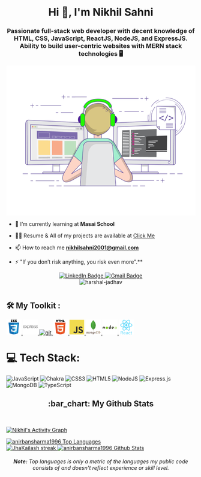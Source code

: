 <h1 align="center">Hi 👋, I'm Nikhil Sahni</h1>
<h3 align="center">Passionate full-stack web developer with decent
knowledge of HTML, CSS, JavaScript, ReactJS, NodeJS, and
ExpressJS. Ability to build user-centric websites with MERN
stack technologies 🖥</h3>

<p><img align="center" src="https://raw.githubusercontent.com/devSouvik/devSouvik/master/gif3.gif" width="100%" height="400px" /></p>




- 🌱 I’m currently learning at **Masai School**

 - 👨‍💻 Resume & All of my projects are available at  <a href="https://snikhil2001.github.io/">Click Me</a>  

- 📫 How to reach me **nikhilsahni2001@gmail.com**

- ⚡ "If you don’t risk anything, you risk even more".**



<!-- Adding Social Buttons -->
<div id="badges" align="center">
<!--  <a href="https://drive.google.com/file/d/1PBY-d_VQ7YYMDsZfWo6_8qfhQGVcui1I/view?usp=sharing">
    <img src="https://img.shields.io/badge/My Resume-blueviolet?style=for-the-badge&logo=inbox&logoColor=white" alt="Twitter Badge"/>
  </a> -->
  <a href="https://www.linkedin.com/in/nikhil-sahni-8a3562239/">
    <img src="https://img.shields.io/badge/Nikhil Sahni-blue?style=for-the-badge&logo=linkedin&logoColor=white" alt="LinkedIn Badge"/>
  </a>
  <a href="mailto:nikhilsahni2001@gmail.com">
    <img src="https://img.shields.io/badge/Nikhil Sahni-red?style=for-the-badge&logo=gmail&logoColor=white" alt="Gmail Badge"/>
  </a>
<!--   <a href="https://harshal-jadhav.github.io/">
    <img src="https://img.shields.io/badge/My Portfolio-brightgreen?style=for-the-badge&logoColor=red" alt="Youtube Badge"/>
  </a> -->
<!--   <a href="https://drive.google.com/file/d/1bQJfOs7pyOy1T3sBEVRlAXDk5RyPHOq-/view?usp=sharing">
    <img src="https://img.shields.io/badge/My Resume-blueviolet?style=for-the-badge&logo=inbox&logoColor=white" alt="Twitter Badge"/>
  </a> -->
</div>
<div align="center"> <img src="https://komarev.com/ghpvc/?username=snikhil2001&label=Profile%20views&color=0e75b6&style=flat" alt="harshal-jadhav" /> </div>
<h1></h1>

 

## 🛠 My Toolkit :
<div> <p align="left"> <a href="https://www.w3schools.com/css/" target="_blank" rel="noreferrer"> <img src="https://raw.githubusercontent.com/devicons/devicon/master/icons/css3/css3-original-wordmark.svg" alt="css3" width="40" height="40"/> </a> <a href="https://expressjs.com" target="_blank" rel="noreferrer"> <img background="white" src="https://raw.githubusercontent.com/devicons/devicon/master/icons/express/express-original-wordmark.svg" alt="express" width="40" height="40"/> </a> <a href="https://git-scm.com/" target="_blank" rel="noreferrer"> <img src="https://www.vectorlogo.zone/logos/git-scm/git-scm-icon.svg" alt="git" width="40" height="40"/> </a> <a href="https://www.w3.org/html/" target="_blank" rel="noreferrer"> <img src="https://raw.githubusercontent.com/devicons/devicon/master/icons/html5/html5-original-wordmark.svg" alt="html5" width="40" height="40"/> </a> <a href="https://developer.mozilla.org/en-US/docs/Web/JavaScript" target="_blank" rel="noreferrer"> <img src="https://raw.githubusercontent.com/devicons/devicon/master/icons/javascript/javascript-original.svg" alt="javascript" width="40" height="40"/> </a> <a href="https://www.mongodb.com/" target="_blank" rel="noreferrer"> <img src="https://raw.githubusercontent.com/devicons/devicon/master/icons/mongodb/mongodb-original-wordmark.svg" alt="mongodb" width="40" height="40"/> </a> <a href="https://nodejs.org" target="_blank" rel="noreferrer"> <img src="https://raw.githubusercontent.com/devicons/devicon/master/icons/nodejs/nodejs-original-wordmark.svg" alt="nodejs" width="40" height="40"/> </a> <a href="https://reactjs.org/" target="_blank" rel="noreferrer"> <img src="https://raw.githubusercontent.com/devicons/devicon/master/icons/react/react-original-wordmark.svg" alt="react" width="40" height="40"/> </a> </p></div>

<div>

<!--  [![My Skills](https://skills.thijs.gg/icons?i=javaScript,spring,hibernate,maven,mysql,aws,js,html,css,git)](https://skills.thijs.gg) -->
# 💻 Tech Stack:
![JavaScript](https://img.shields.io/badge/javascript-%23323330.svg?style=for-the-badge&logo=javascript&logoColor=%23F7DF1E) ![Chakra](https://img.shields.io/badge/chakra-%234ED1C5.svg?style=for-the-badge&logo=chakraui&logoColor=white) ![CSS3](https://img.shields.io/badge/css3-%231572B6.svg?style=for-the-badge&logo=css3&logoColor=white) ![HTML5](https://img.shields.io/badge/html5-%23E34F26.svg?style=for-the-badge&logo=html5&logoColor=white) ![NodeJS](https://img.shields.io/badge/node.js-6DA55F?style=for-the-badge&logo=node.js&logoColor=white) ![Express.js](https://img.shields.io/badge/express.js-%23404d59.svg?style=for-the-badge&logo=express&logoColor=%2361DAFB) ![MongoDB](https://img.shields.io/badge/MongoDB-%234ea94b.svg?style=for-the-badge&logo=mongodb&logoColor=white) ![TypeScript](https://img.shields.io/badge/typescript-%23007ACC.svg?style=for-the-badge&logo=typescript&logoColor=white)
</div>

<h2 align="center">:bar_chart: My Github Stats</h2>
   <br/>
   <p>
 <a href="https://github-readme-activity-graph.cyclic.app/graph?username=snikhil2001&theme=react">
        <img
          alt="Nikhil's Activity Graph"
          src="https://github-readme-activity-graph.cyclic.app/graph?username=snikhil2001&bg_color=0D1117&color=5BCDEC&line=5BCDEC&point=FFFFFF&hide_border=true&width=100vh"
        />
      </a>
    </p>
    <a href="https://github.com/anirbansharma1996/github-readme-stats"><img alt="anirbansharma1996 Top Languages" width="80%" src="https://github-readme-stats.vercel.app/api/top-langs/?username=anirbansharma1996&langs_count=8&count_private=true&layout=compact&theme=react&hide_border=true&bg_color=0D1117" /></a>
    <div display="flex" width="95%"  margin="auto" gap="200px" border="1px solid white">
    <a href="https://github.com/anirbansharma1996/github-readme-streak-stats">
        <img title=":fire: Get streak stats for your profile at git.io/streak-stats" alt="JhaKailash streak" src="https://github-readme-streak-stats.herokuapp.com/?user=anirbansharma1996&hide_border=true&theme=react&hide_border=true&bg_color=0D1117"/>
    </a>
    <a href="https://github.com/anirbansharma1996/github-readme-stats"><img alt="anirbansharma1996 Github Stats" src="https://github-readme-stats.vercel.app/api?username=anirbansharma1996&show_icons=true&locale=en&theme=react&hide_border=true&bg_color=0D1117" alt="jhakailash" /></a>
</div>
 <h6 align="center"> <b>Note:</b> Top languages is only a metric of the languages my public code consists of and doesn't reflect experience or skill level.</h6>
<br/>
<br/>
